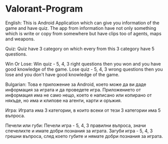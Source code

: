 # Valorant-Program

English: This is Android Application which can give you information of the game and have quiz. The app from information have not only something which is write or copy from somewhere but have clips too of agents, maps and weapons.

Quiz: Quiz have 3 category on which every from this 3 category have 5 questions.

Win Or Lose: Win quiz - 5, 4, 3 right questions then you won and you have good knowledge of the game. Lose quiz - 5, 4, 3 wrong questions then you lose and you don't have good knowledge of the game.

Bulgarian: Това е приложение за Android, което може да ви даде информация за играта и да проведете игра. Приложението от информация има не само нещо, което е написано или копирано от някъде, но има и клипове на агенти, карти и оръжия.

Игра: Играта има 3 категории, в които всеки от тези 3 категории има 5 въпроса.

Печели или губи: Печели игра - 5, 4, 3 правилни въпроса, значи спечелихте и имате добри познания за играта. Загуби игра - 5, 4, 3 грешни въпроса, след което губите и нямате добри познания за играта.
